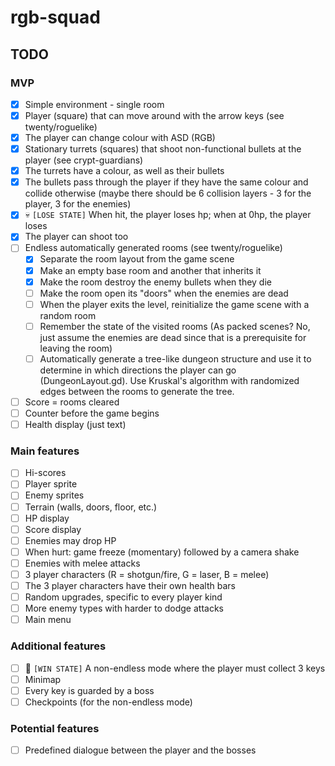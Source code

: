 # rgb-squad

## TODO

### MVP
- [x] Simple environment - single room
- [x] Player (square) that can move around with the arrow keys (see twenty/roguelike)
- [x] The player can change colour with ASD (RGB)
- [x] Stationary turrets (squares) that shoot non-functional bullets at the player (see crypt-guardians)
- [x] The turrets have a colour, as well as their bullets
- [x] The bullets pass through the player if they have the same colour and collide otherwise (maybe there should be 6 collision layers - 3 for the player, 3 for the enemies)
- [x] :skull: `[LOSE STATE]` When hit, the player loses hp; when at 0hp, the player loses
- [x] The player can shoot too
- [ ] Endless automatically generated rooms (see twenty/roguelike)
  - [x] Separate the room layout from the game scene
  - [x] Make an empty base room and another that inherits it
  - [x] Make the room destroy the enemy bullets when they die
  - [ ] Make the room open its "doors" when the enemies are dead
  - [ ] When the player exits the level, reinitialize the game scene with a random room
  - [ ] Remember the state of the visited rooms (As packed scenes? No, just assume the enemies are dead since that is a prerequisite for leaving the room)
  - [ ] Automatically generate a tree-like dungeon structure and use it to determine in which directions the player can go (DungeonLayout.gd). Use Kruskal's algorithm with randomized edges between the rooms to generate the tree.
- [ ] Score = rooms cleared
- [ ] Counter before the game begins
- [ ] Health display (just text)

### Main features
- [ ] Hi-scores
- [ ] Player sprite
- [ ] Enemy sprites
- [ ] Terrain (walls, doors, floor, etc.)
- [ ] HP display
- [ ] Score display
- [ ] Enemies may drop HP
- [ ] When hurt: game freeze (momentary) followed by a camera shake
- [ ] Enemies with melee attacks
- [ ] 3 player characters (R = shotgun/fire, G = laser, B = melee)
- [ ] The 3 player characters have their own health bars
- [ ] Random upgrades, specific to every player kind
- [ ] More enemy types with harder to dodge attacks
- [ ] Main menu

### Additional features
- [ ] :checkered_flag: `[WIN STATE]` A non-endless mode where the player must collect 3 keys
- [ ] Minimap
- [ ] Every key is guarded by a boss
- [ ] Checkpoints (for the non-endless mode)

### Potential features
- [ ] Predefined dialogue between the player and the bosses
